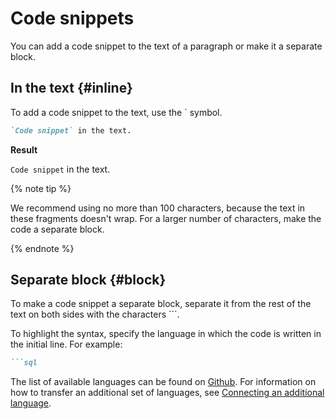 # Code snippets

You can add a code snippet to the text of a paragraph or make it a separate block.

## In the text {#inline}

To add a code snippet to the text, use the ` symbol.

```markdown
`Code snippet` in the text.
```

**Result**

`Code snippet` in the text.

{% note tip %}

We recommend using no more than 100 characters, because the text in these fragments doesn't wrap. For a larger number of characters, make the code a separate block.

{% endnote %}

## Separate block {#block}

To make a code snippet a separate block, separate it from the rest of the text on both sides with the characters ```.

To highlight the syntax, specify the language in which the code is written in the initial line. For example:

```markdown
```sql
```

The list of available languages can be found on [Github](https://github.com/highlightjs/highlight.js/tree/master/src/languages). For information on how to transfer an additional set of languages, see [Connecting an additional language](../tools/transform/highlight.md#add).

